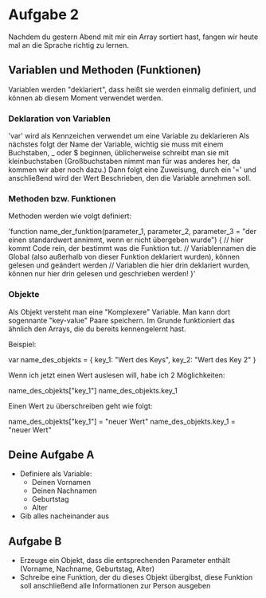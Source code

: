 # Aufgabe 2

Nachdem du gestern Abend mit mir ein Array sortiert hast, fangen wir heute mal an die Sprache richtig zu lernen.

## Variablen und Methoden (Funktionen)

Variablen werden "deklariert", dass heißt sie werden einmalig definiert, und können ab diesem Moment verwendet werden.

### Deklaration von Variablen

'var' wird als Kennzeichen verwendet um eine Variable zu deklarieren
Als nächstes folgt der Name der Variable, wichtig sie muss mit einem Buchstaben, \_ oder $ beginnen, üblicherweise schreibt man sie mit kleinbuchstaben (Großbuchstaben nimmt man für was anderes her, da kommen wir aber noch dazu.)
Dann folgt eine Zuweisung, durch ein '=' und anschließend wird der Wert Beschrieben, den die Variable annehmen soll.

### Methoden bzw. Funktionen

Methoden werden wie volgt definiert:

'function name_der_funktion(parameter_1, parameter_2, parameter_3 = "der einen standardwert annimmt, wenn er nicht übergeben wurde") {
// hier kommt Code rein, der bestimmt was die Funktion tut.
// Variablennamen die Global (also außerhalb von dieser Funktion deklariert wurden), können gelesen und geändert werden
// Variablen die hier drin deklariert wurden, können nur hier drin gelesen und geschrieben werden!
}'

### Objekte

Als Objekt versteht man eine "Komplexere" Variable. Man kann dort sogennante "key-value" Paare speichern. Im Grunde funktioniert das ähnlich den Arrays, die du bereits kennengelernt hast.

Beispiel:

var name_des_objekts = {
key_1: "Wert des Keys",
key_2: "Wert des Key 2"
}

Wenn ich jetzt einen Wert auslesen will, habe ich 2 Möglichkeiten:

name_des_objekts["key_1"]
name_des_objekts.key_1

Einen Wert zu überschreiben geht wie folgt:

name_des_objekts["key_1"] = "neuer Wert"
name_des_objekts.key_1 = "neuer Wert"

## Deine Aufgabe A

- Definiere als Variable:
  - Deinen Vornamen
  - Deinen Nachnamen
  - Geburtstag
  - Alter
- Gib alles nacheinander aus

## Aufgabe B

- Erzeuge ein Objekt, dass die entsprechenden Parameter enthält (Vorname, Nachname, Geburtstag, Alter)
- Schreibe eine Funktion, der du dieses Objekt übergibst, diese Funktion soll anschließend alle Informationen zur Person ausgeben
